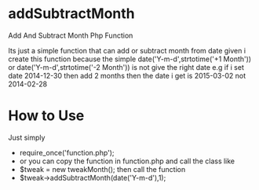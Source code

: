 addSubtractMonth
================

Add And Subtract Month Php Function

Its just a simple function that can add or subtract month from date given
i create this function because the simple date('Y-m-d',strtotime('+1 Month')) or date('Y-m-d',strtotime('-2 Month')) 
is not give the right date 
e.g if i set date 2014-12-30 then add 2 months then the date i get is 2015-03-02 not 2014-02-28


How to Use
=================

Just simply 
 - require_once('function.php');
 - or you can copy the function in function.php
and call the class like 
 - $tweak = new tweakMonth();
then call the function
 - $tweak->addSubtractMonth(date('Y-m-d'),1);
